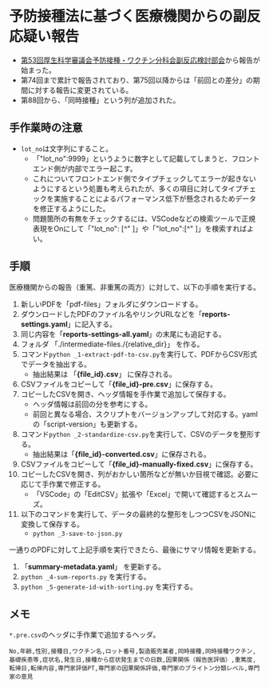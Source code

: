 # 予防接種法に基づく医療機関からの副反応疑い報告

* [第53回厚生科学審議会予防接種・ワクチン分科会副反応検討部会](https://www.mhlw.go.jp/stf/newpage_17208.html)から報告が始まった。
* 第74回まで累計で報告されており、第75回以降からは「前回との差分」の期間に対する報告に変更されている。
* 第88回から、「同時接種」という列が追加された。

## 手作業時の注意

* `lot_no`は文字列にすること。
  * 「"lot_no":9999」というように数字として記載してしまうと、フロントエンド側が内部でエラー起こす。
  * これについてフロントエンド側でタイプチェックしてエラーが起きないようにするという処置も考えられたが、多くの項目に対してタイプチェックを実施することによるパフォーマンス低下が懸念されるためデータを修正するようにした。
  * 問題箇所の有無をチェックするには、VSCodeなどの検索ツールで正規表現をOnにして「"lot_no": [^" ]」や「"lot_no":[^" ]」を検索すればよい。

## 手順

医療機関からの報告（重篤、非重篤の両方）に対して、以下の手順を実行する。

1. 新しいPDFを「pdf-files」フォルダにダウンロードする。
1. ダウンロードしたPDFのファイル名やリンクURLなどを「**reports-settings.yaml**」に記入する。
1. 同じ内容を「**reports-settings-all.yaml**」の末尾にも追記する。
1. フォルダ 「./intermediate-files./{relative_dir}」 を作る。
1. コマンド`python _1-extract-pdf-to-csv.py`を実行して、PDFからCSV形式でデータを抽出する。
    * 抽出結果は 「**{file_id}.csv**」 に保存される。
1. CSVファイルをコピーして「**{file_id}-pre.csv**」に保存する。
1. コピーしたCSVを開き、ヘッダ情報を手作業で追加して保存する。
    * ヘッダ情報は前回の分を参考にする。
    * 前回と異なる場合、スクリプトをバージョンアップして対応する。yamlの「script-version」も更新する。
1. コマンド`python _2-standardize-csv.py`を実行して、CSVのデータを整形する。
    * 抽出結果は「**{file_id}-converted.csv**」に保存される。
1. CSVファイルをコピーして「**{file_id}-manually-fixed.csv**」に保存する。
1. コピーしたCSVを開き、列がおかしい箇所などが無いか目視で確認。必要に応じて手作業で修正する。
    * 「VSCode」の「EditCSV」拡張や「Excel」で開いて確認するとスムーズ。
1. 以下のコマンドを実行して、データの最終的な整形をしつつCSVをJSONに変換して保存する。
    * `python _3-save-to-json.py`

一通りのPDFに対して上記手順を実行できたら、最後にサマリ情報を更新する。

1. 「**summary-metadata.yaml**」 を更新する。
1. `python _4-sum-reports.py` を実行する。
1. `python _5-generate-id-with-sorting.py` を実行する。

## メモ

`*.pre.csv`のヘッダに手作業で追加するヘッダ。

```csv
No,年齢,性別,接種日,ワクチン名,ロット番号,製造販売業者,同時接種,同時接種ワクチン,基礎疾患等,症状名,発生日,接種から症状発生までの日数,因果関係（報告医評価）,重篤度,転帰日,転帰内容,専門家評価PT,専門家の因果関係評価,専門家のブライトン分類レベル,専門家の意見
```
